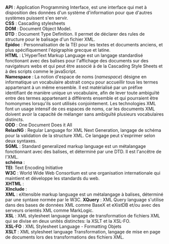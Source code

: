 **API** : Application Programming Interface, est une interface qui met à disposition des données d'un système d'information pour que d'autres systèmes puissent s'en servir.  
**CSS** : Cascading stylesheets  
**DOM** : Document Object Model.  
**DTD** : Document Type Definition. Il permet de déclarer des rules de structure pour le balisage d'un fichier XML.  
**Epidoc** :  Personnalisation de la TEI pour les textes et documents anciens, et plus spécifiquement l'épigraphie grecque et latine.  
**HTML** : L'HyperText Markup Language est un langage standardisé fonctionant avec des balises pour l'affichage des documents sur des navigateurs webs et qui peut être associé à de la Cascading Style Sheets et à des scripts comme le javaScript.    
**Namespace** : La notion d'espace de noms (*namespace*) désigne en informatique un vocabulaire abstrait conçu pour accueillir tous les termes appartenant à un même ensemble.  Il est matérialisé par un préfixe identifiant de manière unique un vocabulaire, afin de lever toute ambiguïté entre des termes appartenant à différents ensemble et qui pourraient être homonymes lorsqu'ils sont utilisés conjointement. Les technologies XML font un usage intensif de ces espaces de noms, car les documents XML doivent avoir la capacité de mélanger sans ambiguïté plusieurs vocabulaires distincts.  
**ODD** : One Document Does it All  
**RelaxNG** : Regular Language for XML Next Generation, langage de schéma pour la validation de la structure XML. Ce langage peut s'exprimer selon deux syntaxes.  
**SGML** : Standard generalized markup language est un métalangage fonctionnant avec des balises, et déterminé par une DTD. Il est l'ancêtre de l'XML.  
**schéma** :  
**TEI**: Text Encoding Initiative  
**W3C** : World Wide Web Consortium est une organisation internationale qui maintient et développe les standards du web.  
**XHTML** :  
**XInclude** :   
**XML** : eXtensible markup language est un métalangage à balises, déterminé par une syntaxe normée par le W3C.
**XQuery** : XML Query language s'utilise dans des bases de données XML comme BaseX et eXistDB et/ou avec des serveurs orientés XML comme MarkLogic.  
**XSL** : XML stylesheet language langage de transformation de fichiers XML qui se divise en deux unités distinctes: la XSLT et la XSL-FO.  
**XSL-FO** : XML Stylesheet Language - Formatting Objets  
**XSLT** : XML stylesheet language Transformation, langage de mise en page de documents lors des transformations des fichiers XML.
